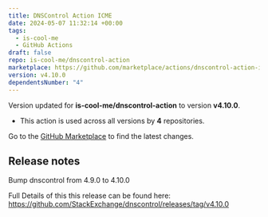 ```yaml
---
title: DNSControl Action ICME
date: 2024-05-07 11:32:14 +00:00
tags:
  - is-cool-me
  - GitHub Actions
draft: false
repo: is-cool-me/dnscontrol-action
marketplace: https://github.com/marketplace/actions/dnscontrol-action-icme
version: v4.10.0
dependentsNumber: "4"
---
```



Version updated for **is-cool-me/dnscontrol-action** to version **v4.10.0**.
- This action is used across all versions by **4** repositories.

Go to the [GitHub Marketplace](https://github.com/marketplace/actions/dnscontrol-action-icme) to find the latest changes.

## Release notes

Bump dnscontrol from 4.9.0 to 4.10.0

Full Details of this this release can be found here: https://github.com/StackExchange/dnscontrol/releases/tag/v4.10.0
